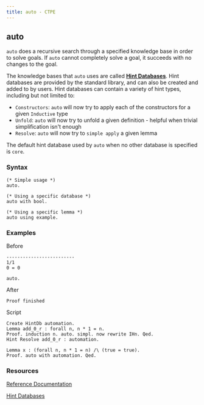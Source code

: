 ```yaml
---
title: auto - CTPE
---
```


## auto

`auto` does a recursive search through a specified knowledge base in order to solve goals.
If `auto` cannot completely solve a goal, it succeeds with no changes to the goal.

The knowledge bases that `auto` uses are called [**Hint Databases**](https://coq.inria.fr/doc/master/refman/proofs/automatic-tactics/auto.html#hintdatabases).
Hint databases are provided by the standard library, and can also be created and added to by users.
Hint databases can contain a variety of hint types, including but not limited to:
- `Constructors`: `auto` will now try to apply each of the constructors for a given `Inductive` type
- `Unfold`: `auto` will now try to unfold a given definition - helpful when trivial simplification isn't enough
- `Resolve`: `auto` will now try to `simple apply` a given lemma 

The default hint database used by `auto` when no other database is specified is `core`.

### Syntax

```coq
(* Simple usage *)
auto.

(* Using a specific database *)
auto with bool.

(* Using a specific lemma *)
auto using example.
```

### Examples

Before
```coq
-------------------------
1/1
0 = 0
```

```coq
auto.
```

After
```coq
Proof finished
```

Script
```coq
Create HintDb automation.
Lemma add_0_r : forall n, n * 1 = n. 
Proof. induction n. auto. simpl. now rewrite IHn. Qed.
Hint Resolve add_0_r : automation.

Lemma x : (forall n, n * 1 = n) /\ (true = true). 
Proof. auto with automation. Qed.
```

### Resources

[Reference Documentation](https://coq.inria.fr/doc/master/refman/proofs/automatic-tactics/auto.html#coq:tacn.auto)

[Hint Databases](https://coq.inria.fr/doc/master/refman/proofs/automatic-tactics/auto.html#hintdatabases)
